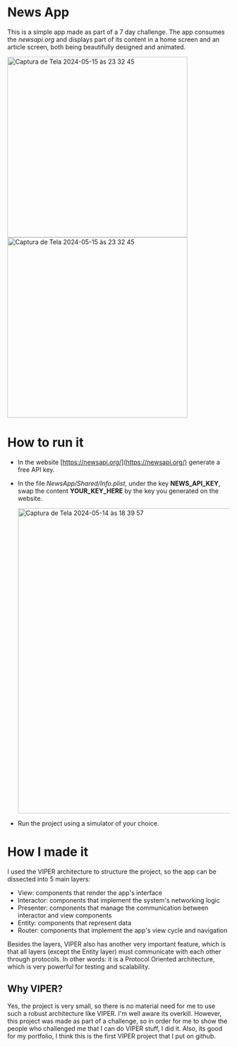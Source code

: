 # News App

This is a simple app made as part of a 7 day challenge. The app consumes the _newsapi.org_ and displays part of its content in a home screen and an article screen, both being beautifully designed and animated.

<img width="408" alt="Captura de Tela 2024-05-15 às 23 32 45" src="https://github.com/dantoso/NewsApp/assets/80010223/4a934200-18dc-40d1-8359-84183f19c943">

<img width="408" alt="Captura de Tela 2024-05-15 às 23 32 45" src="https://github.com/dantoso/NewsApp/assets/80010223/5f477748-8c8a-412f-8c44-869f6aab52e5">

# How to run it
- In the website [https://newsapi.org/](https://newsapi.org/) generate a free API key.
- In the file _NewsApp/Shared/Info.plist_, under the key **NEWS_API_KEY**, swap the content **YOUR_KEY_HERE** by the key you generated on the website.

  <img width="690" alt="Captura de Tela 2024-05-14 às 18 39 57" src="https://github.com/dantoso/NewsApp/assets/80010223/b3f7fe24-bb56-4ea7-9754-1bc498387424">

- Run the project using a simulator of your choice.

# How I made it

I used the VIPER architecture to structure the project, so the app can be dissected into 5 main layers:
- View: components that render the app's interface
- Interactor: components that implement the system's networking logic
- Presenter: components that manage the communication between interactor and view components
- Entity: components that represent data
- Router: components that implement the app's view cycle and navigation

Besides the layers, VIPER also has another very important feature, which is that all layers (except the Entity layer) must communicate with each other through protocols. In other words: it is a Protocol Oriented architecture, which is very powerful for testing and scalability.

## Why VIPER?

Yes, the project is very small, so there is no material need for me to use such a robust architecture like VIPER. I'm well aware its overkill. However, this project was made as part of a challenge, so in order for me to show the people who challenged me that I can do VIPER stuff, I did it. Also, its good for my portfolio, I think this is the first VIPER project that I put on github.
